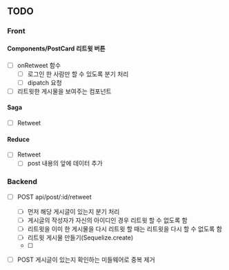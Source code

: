 ## TODO

### Front

#### Components/PostCard 리트윗 버튼

- [ ] onRetweet 함수 
  - [ ] 로그인 한 사람만 할 수 있도록 분기 처리
  - [ ] dipatch 요청
- [ ] 리트윗한 게시물을 보여주는 컴포넌트 

#### Saga

- [ ] Retweet

#### Reduce

- [ ] Retweet
  - [ ] post 내용의 앞에 데이터 추가

### Backend

- [ ] POST api/post/:id/retweet

  - [ ] 먼저 해당 게시글이 있는지 분기 처리 
  - [ ] 게시글의 작성자가 자신의 아이디인 경우 리트윗 할 수 없도록 함 
  - [ ] 리트윗을 이미 한 게시물을 다시 리트윗 할 때는 리트윗을 다시 할 수 없도록 함 
  - [ ] 리트윗 게시물 만들기(Sequelize.create)
  - [ ] 

- [ ] POST 게시글이 있는지 확인하는 미들웨어로 중복 제거 

  

  